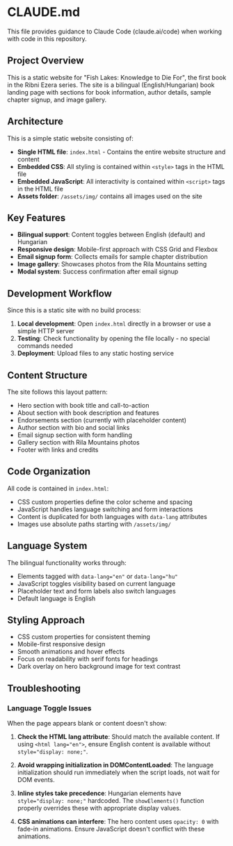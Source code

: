 # CLAUDE.md

This file provides guidance to Claude Code (claude.ai/code) when working with code in this repository.

## Project Overview

This is a static website for "Fish Lakes: Knowledge to Die For", the first book in the Ribni Ezera series. The site is a bilingual (English/Hungarian) book landing page with sections for book information, author details, sample chapter signup, and image gallery.

## Architecture

This is a simple static website consisting of:

- **Single HTML file**: `index.html` - Contains the entire website structure and content
- **Embedded CSS**: All styling is contained within `<style>` tags in the HTML file  
- **Embedded JavaScript**: All interactivity is contained within `<script>` tags in the HTML file
- **Assets folder**: `/assets/img/` contains all images used on the site

## Key Features

- **Bilingual support**: Content toggles between English (default) and Hungarian
- **Responsive design**: Mobile-first approach with CSS Grid and Flexbox
- **Email signup form**: Collects emails for sample chapter distribution
- **Image gallery**: Showcases photos from the Rila Mountains setting
- **Modal system**: Success confirmation after email signup

## Development Workflow

Since this is a static site with no build process:

1. **Local development**: Open `index.html` directly in a browser or use a simple HTTP server
2. **Testing**: Check functionality by opening the file locally - no special commands needed
3. **Deployment**: Upload files to any static hosting service

## Content Structure

The site follows this layout pattern:
- Hero section with book title and call-to-action
- About section with book description and features
- Endorsements section (currently with placeholder content)
- Author section with bio and social links
- Email signup section with form handling
- Gallery section with Rila Mountains photos
- Footer with links and credits

## Code Organization

All code is contained in `index.html`:
- CSS custom properties define the color scheme and spacing
- JavaScript handles language switching and form interactions
- Content is duplicated for both languages with `data-lang` attributes
- Images use absolute paths starting with `/assets/img/`

## Language System

The bilingual functionality works through:
- Elements tagged with `data-lang="en"` or `data-lang="hu"`
- JavaScript toggles visibility based on current language
- Placeholder text and form labels also switch languages
- Default language is English

## Styling Approach

- CSS custom properties for consistent theming
- Mobile-first responsive design
- Smooth animations and hover effects
- Focus on readability with serif fonts for headings
- Dark overlay on hero background image for text contrast

## Troubleshooting

### Language Toggle Issues

When the page appears blank or content doesn't show:

1. **Check the HTML lang attribute**: Should match the available content. If using `<html lang="en">`, ensure English content is available without `style="display: none;"`.

2. **Avoid wrapping initialization in DOMContentLoaded**: The language initialization should run immediately when the script loads, not wait for DOM events.

3. **Inline styles take precedence**: Hungarian elements have `style="display: none;"` hardcoded. The `showElements()` function properly overrides these with appropriate display values.

4. **CSS animations can interfere**: The hero content uses `opacity: 0` with fade-in animations. Ensure JavaScript doesn't conflict with these animations.